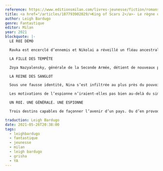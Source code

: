 ```yaml
---
reference: https://www.editionsmilan.com/livres-jeunesse/fiction/romans-ados/le-regne-des-loups
title: <a href="/articles/187793902029/>King of Scars 2</a>- Le règne des loups (Rule of Wolves)
author: Leigh Bardugo
genre: Fantastique
editor: Milan
year: 2021
blockquote: |-
  LE ROI DÉMO

  Ravka est encerclé d’ennemis et Nikolai a réveillé un fléau ancestral dévorant tout sur son passage. Et si pour sauver son royaume, le jeune monarque devait faire appel aux ténèbres qui sommeillent en lui ?

  LA FILLE DES TEMPÊTE

  Zoya Nazyalensky, générale de la Seconde Armée, détient de nouveaux pouvoirs extraordinaires. Seront-ils suffisants pour faire d’elle l’arme dont son pays a désespérément besoin ?

  LA REINE DES SANGLOT

  Sous une fausse identité, Nina s’est infiltrée au plus près du pouvoir ennemi, en plein territoire fjerdan

  Les motivations de l’espionne n’iraient-elles pas bien au-delà du simple patriotisme ?

  UN ROI. UNE GÉNÉRALE. UNE ESPIONNE

  Trois destins capables de façonner l’avenir d’un pays. Ou d’en provoquer la chute.

traduction: Leigh Bardugo
date: 2021-05-26T20:38:00
tags:
  - leighbardugo
  - fantastique
  - jeunesse
  - milan
  - leigh bardugo
  - grisha
  - YA
---
```

